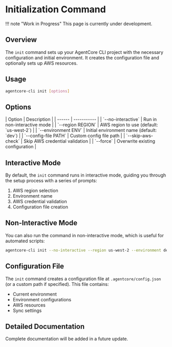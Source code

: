 # Initialization Command

!!! note "Work in Progress"
    This page is currently under development.

## Overview

The `init` command sets up your AgentCore CLI project with the necessary configuration and initial environment. It creates the configuration file and optionally sets up AWS resources.

## Usage

```bash
agentcore-cli init [options]
```

## Options

<div class="option-table" markdown>
| Option | Description |
| ------ | ----------- |
| `--no-interactive` | Run in non-interactive mode |
| `--region REGION` | AWS region to use (default: `us-west-2`) |
| `--environment ENV` | Initial environment name (default: `dev`) |
| `--config-file PATH` | Custom config file path |
| `--skip-aws-check` | Skip AWS credential validation |
| `--force` | Overwrite existing configuration |
</div>

## Interactive Mode

By default, the `init` command runs in interactive mode, guiding you through the setup process with a series of prompts:

1. AWS region selection
2. Environment name
3. AWS credential validation
4. Configuration file creation

## Non-Interactive Mode

You can also run the command in non-interactive mode, which is useful for automated scripts:

```bash
agentcore-cli init --no-interactive --region us-west-2 --environment dev
```

## Configuration File

The `init` command creates a configuration file at `.agentcore/config.json` (or a custom path if specified). This file contains:

- Current environment
- Environment configurations
- AWS resources
- Sync settings

## Detailed Documentation

Complete documentation will be added in a future update.
